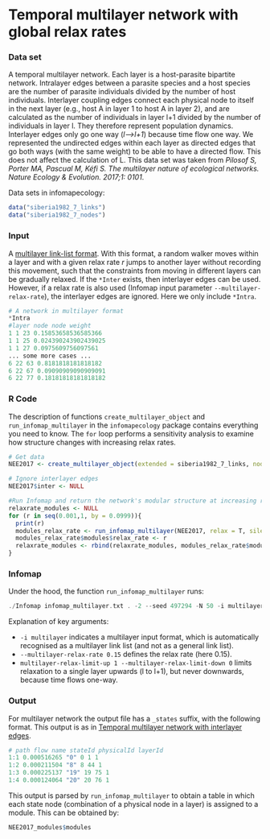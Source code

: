 # Temporal multilayer network with global relax rates

### Data set
A temporal multilayer network. Each layer is a host-parasite bipartite network. Intralayer edges between a parasite species and a host species are the number of parasite individuals divided by the number of host individuals. Interlayer coupling edges connect each physical node to itself in the next layer (e.g., host A in layer 1 to host A in layer 2), and are calculated as the number of individuals in layer l+1 divided by the number of individuals in layer l. They therefore represent population dynamics. Interlayer edges only go one way (_l-->l+1_) because time flow one way. We represented the undirected edges within each layer as directed edges that go both ways (with the same weight) to be able to have a directed flow. This does not affect the calculation of L. This data set was taken from _Pilosof S, Porter MA, Pascual M, Kéfi S. The multilayer nature of ecological networks. Nature Ecology & Evolution. 2017;1: 0101_.

Data sets in infomapecology:
```R
data("siberia1982_7_links")
data("siberia1982_7_nodes")
```
### Input
A [multilayer link-list format](https://www.mapequation.org/infomap/#InputMultilayer). With this format, a random walker moves within a layer and with a given relax rate _r_ jumps to another layer without recording this movement, such that the constraints from moving in different layers can be gradually relaxed. If the `*Inter` exists, then interlayer edges can be used. However, if a relax rate is also used (Infomap input parameter `--multilayer-relax-rate`), the interlayer edges are ignored. Here we only include `*Intra`.

```Python
# A network in multilayer format
*Intra
#layer node node weight
1 1 23 0.15853658536585366
1 1 25 0.024390243902439025
1 1 27 0.0975609756097561
... some more cases ...
6 22 63 0.8181818181818182
6 22 67 0.09090909090909091
6 22 77 0.18181818181818182
```

### R Code
The description of functions `create_multilayer_object` and `run_infomap_multilayer` in the `infomapecology` package contains everything you need to know. The `for` loop performs a sensitivity analysis to examine how structure changes with increasing relax rates.

```R
# Get data
NEE2017 <- create_multilayer_object(extended = siberia1982_7_links, nodes = siberia1982_7_nodes, intra_output_extended = F, inter_output_extended = F)

# Ignore interlayer edges
NEE2017$inter <- NULL

#Run Infomap and return the network's modular structure at increasing relax-rates.
relaxrate_modules <- NULL
for (r in seq(0.001,1, by = 0.0999)){
  print(r)
  modules_relax_rate <- run_infomap_multilayer(NEE2017, relax = T, silent = T, trials = 50, seed = 497294, multilayer_relax_rate = r, multilayer_relax_limit_up = 1, multilayer_relax_limit_down = 0, temporal_network = T)
  modules_relax_rate$modules$relax_rate <- r
  relaxrate_modules <- rbind(relaxrate_modules, modules_relax_rate$modules)
}
```

### Infomap
Under the hood, the function `run_infomap_multilayer` runs:
```C++
./Infomap infomap_multilayer.txt . -2 --seed 497294 -N 50 -i multilayer --multilayer-relax-rate 0.15 --multilayer-relax-limit-up 1 --multilayer-relax-limit-down 0 --silent
```

Explanation of key arguments:
* `-i multilayer` indicates a multilayer input format, which is automatically recognised as a multilayer link list (and not as a general link list).
* `--multilayer-relax-rate 0.15` defines the relax rate (here 0.15).
* `multilayer-relax-limit-up 1 --multilayer-relax-limit-down 0` limits relaxation to a single layer upwards (l to l+1), but never downwards, because time flows one-way.

### Output
For multilayer network the output file has a `_states` suffix, with the following format. This output is as in [Temporal multilayer network with interlayer edges](multilayer_interlayer.md). 

```R
# path flow name stateId physicalId layerId
1:1 0.000516265 "0" 0 1 1
1:2 0.000211504 "8" 8 44 1
1:3 0.000225137 "19" 19 75 1
1:4 0.000124064 "20" 20 76 1
```
This output is parsed by `run_infomap_multilayer` to obtain a table in which each state node (combination of a physical node in a layer) is assigned to a module. This can be obtained by:
```R
NEE2017_modules$modules
```

